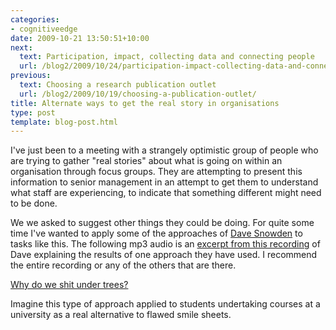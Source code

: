 ```yaml
---
categories:
- cognitiveedge
date: 2009-10-21 13:50:51+10:00
next:
  text: Participation, impact, collecting data and connecting people
  url: /blog2/2009/10/24/participation-impact-collecting-data-and-connecting-people/
previous:
  text: Choosing a research publication outlet
  url: /blog2/2009/10/19/choosing-a-publication-outlet/
title: Alternate ways to get the real story in organisations
type: post
template: blog-post.html
---
```

I've just been to a meeting with a strangely optimistic group of people who are trying to gather "real stories" about what is going on within an organisation through focus groups. They are attempting to present this information to senior management in an attempt to get them to understand what staff are experiencing, to indicate that something different might need to be done.

We we asked to suggest other things they could be doing. For quite some time I've wanted to apply some of the approaches of [Dave Snowden](http://en.wikipedia.org/wiki/Dave_Snowden) to tasks like this. The following mp3 audio is an [excerpt from this recording](http://www.cognitive-edge.com/podcastdetails.php?podid=89) of Dave explaining the results of one approach they have used. I recommend the entire recording or any of the others that are there.

[Why do we shit under trees?](http://webfuse.cqu.edu.au/Blackboard/BAM/Why%20do%20we%20shit%20in%20trees.mp3)

Imagine this type of approach applied to students undertaking courses at a university as a real alternative to flawed smile sheets.